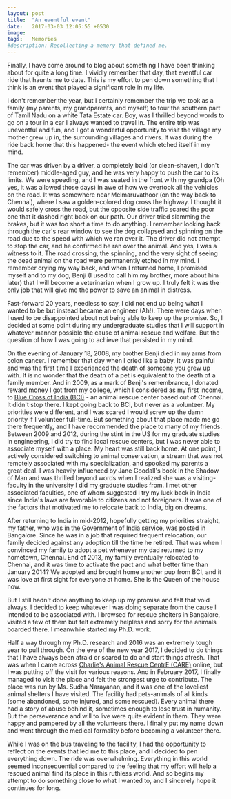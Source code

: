 ```yaml
---
layout: post
title:  "An eventful event"
date:   2017-03-03 12:05:55 +0530
image:  
tags:   Memories
#description: Recollecting a memory that defined me. 
---
```


Finally, I have come around to blog about something I have been thinking about for quite a long time. I vividly remember that day, that eventful car ride that haunts me to date. This is my effort to pen down something that I think is an event that played a significant role in my life.

I don't remember the year, but I certainly remember the trip we took as a family (my parents, my grandparents, and myself) to tour the southern part of Tamil Nadu on a white Tata Estate car. Boy, was I thrilled beyond words to go on a tour in a car I always wanted to travel in. The entire trip was uneventful and fun, and I got a wonderful opportunity to visit the village my mother grew up in, the surrounding villages and rivers. It was during the ride back home that this happened- the event which etched itself in my mind.

The car was driven by a driver, a completely bald (or clean-shaven, I don't remember) middle-aged guy, and he was very happy to push the car to its limits. We were speeding, and I was seated in the front with my grandpa (Oh yes, it was allowed those days) in awe of how we overtook all the vehicles on the road. It was somewhere near Melmaruvathoor (on the way back to Chennai), where I saw a golden-colored dog cross the highway. I thought it would safely cross the road, but the opposite side traffic scared the poor one that it dashed right back on our path. Our driver tried slamming the brakes, but it was too short a time to do anything. I remember looking back through the car's rear window to see the dog collapsed and spinning on the road due to the speed with which we ran over it. The driver did not attempt to stop the car, and he confirmed he ran over the animal. And yes, I was a witness to it. The road crossing, the spinning, and the very sight of seeing the dead animal on the road were permanently etched in my mind. I remember crying my way back, and when I returned home, I promised myself and to my dog, Benji (I used to call him my brother, more about him later) that I will become a veterinarian when I grow up. I truly felt it was the only job that will give me the power to save an animal in distress.

Fast-forward 20 years, needless to say, I did not end up being what I wanted to be but instead became an engineer (Ah!). There were days when I used to be disappointed about not being able to keep up the promise. So, I decided at some point during my undergraduate studies that I will support in whatever manner possible the cause of animal rescue and welfare. But the question of how I was going to achieve that persisted in my mind.

On the evening of January 18, 2008, my brother Benji died in my arms from colon cancer. I remember that day when I cried like a baby. It was painful and was the first time I experienced the death of someone you grew up with. It is no wonder that the death of a pet is equivalent to the death of a family member. And in 2009, as a mark of Benji's remembrance, I donated reward money I got from my college, which I considered as my first income, to [Blue Cross of India (BCI)](https://bluecrossofindia.org/) - an animal rescue center based out of Chennai. It didn't stop there. I kept going back to BCI, but never as a volunteer. My priorities were different, and I was scared I would screw up the damn priority if I volunteer full-time. But something about that place made me go there frequently, and I have recommended the place to many of my friends. Between 2009 and 2012, during the stint in the US for my graduate studies in engineering, I did try to find local rescue centers, but I was never able to associate myself with a place. My heart was still back home. At one point, I actively considered switching to animal conservation, a stream that was not remotely associated with my specialization, and spooked my parents a great deal. I was heavily influenced by Jane Goodall's book In the Shadow of Man and was thrilled beyond words when I realized she was a visiting- faculty in the university I did my graduate studies from. I met other associated faculties, one of whom suggested I try my luck back in India since India's laws are favorable to citizens and not foreigners. It was one of the factors that motivated me to relocate back to India, big on dreams.

After returning to India in mid-2012, hopefully getting my priorities straight, my father, who was in the Government of India service, was posted in Bangalore. Since he was in a job that required frequent relocation, our family decided against any adoption till the time he retired. That was when I convinced my family to adopt a pet whenever my dad returned to my hometown, Chennai. End of 2013, my family eventually relocated to Chennai, and it was time to activate the pact and what better time than January 2014? We adopted and brought home another pup from BCI, and it was love at first sight for everyone at home. She is the Queen of the house now.

But I still hadn't done anything to keep up my promise and felt that void always. I decided to keep whatever I was doing separate from the cause I intended to be associated with. I browsed for rescue shelters in Bangalore, visited a few of them but felt extremely helpless and sorry for the animals boarded there. I meanwhile started my Ph.D. work.

Half a way through my Ph.D. research and 2016 was an extremely tough year to pull through. On the eve of the new year 2017, I decided to do things that I have always been afraid or scared to do and start things afresh. That was when I came across [Charlie's Animal Rescue CentrE (CARE)](https://charlies-care.com/) online, but I was putting off the visit for various reasons. And in February 2017, I finally managed to visit the place and felt the strongest urge to contribute. The place was run by Ms. Sudha Narayanan, and it was one of the loveliest animal shelters I have visited. The facility had pets-animals of all kinds (some abandoned, some injured, and some rescued). Every animal there had a story of abuse behind it, sometimes enough to lose trust in humanity. But the perseverance and will to live were quite evident in them. They were happy and pampered by all the volunteers there. I finally put my name down and went through the medical formality before becoming a volunteer there.

While I was on the bus traveling to the facility, I had the opportunity to reflect on the events that led me to this place, and I decided to pen everything down. The ride was overwhelming. Everything in this world seemed inconsequential compared to the feeling that my effort will help a rescued animal find its place in this ruthless world. And so begins my attempt to do something close to what I wanted to, and I sincerely hope it continues for long.

 
